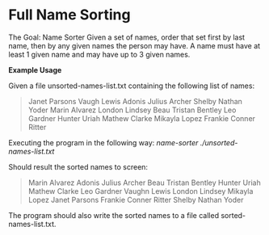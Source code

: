 # Full Name Sorting

The Goal: Name Sorter
Given a set of names, order that set first by last name, then by any given names the person may have.
A name must have at least 1 given name and may have up to 3 given names.

**Example Usage**

Given a file unsorted-names-list.txt containing the following list of names:
>Janet Parsons
>Vaugh Lewis
>Adonis Julius Archer
>Shelby Nathan Yoder
>Marin Alvarez
>London Lindsey
>Beau Tristan Bentley
>Leo Gardner
>Hunter Uriah Mathew Clarke
>Mikayla Lopez
>Frankie Conner Ritter

Executing the program in the following way:
_name-sorter ./unsorted-names-list.txt_

Should result the sorted names to screen:

>Marin Alvarez
>Adonis Julius Archer
>Beau Tristan Bentley
>Hunter Uriah Mathew Clarke
>Leo Gardner
>Vaughn Lewis
>London Lindsey
>Mikayla Lopez
>Janet Parsons
>Frankie Conner Ritter
>Shelby Nathan Yoder

The program should also write the sorted names to a file called sorted-names-list.txt.

